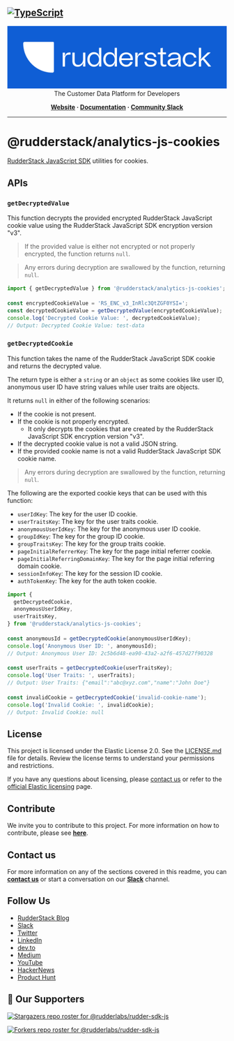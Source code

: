 ## [![TypeScript](https://img.shields.io/badge/%3C%2F%3E-TypeScript-%230074c1.svg)](https://www.typescriptlang.org/)

<p align="center">
  <a href="https://rudderstack.com/">
    <img alt="RudderStack" width="512" src="https://raw.githubusercontent.com/rudderlabs/rudder-sdk-js/develop/assets/rs-logo-full-light.jpg">
  </a>
  <br />
  <caption>The Customer Data Platform for Developers</caption>
</p>
<p align="center">
  <b>
    <a href="https://rudderstack.com">Website</a>
    ·
    <a href="https://rudderstack.com/docs/stream-sources/rudderstack-sdk-integration-guides/rudderstack-javascript-sdk/">Documentation</a>
    ·
    <a href="https://rudderstack.com/join-rudderstack-slack-community">Community Slack</a>
  </b>
</p>

---

# @rudderstack/analytics-js-cookies

[RudderStack JavaScript SDK](https://www.rudderstack.com/docs/sources/event-streams/sdks/rudderstack-javascript-sdk/) utilities for cookies.

## APIs

### `getDecryptedValue`

This function decrypts the provided encrypted RudderStack JavaScript cookie value using the RudderStack JavaScript SDK encryption version "v3".

> If the provided value is either not encrypted or not properly encrypted, the function returns `null`.

> Any errors during decryption are swallowed by the function, returning `null`.

```javascript
import { getDecryptedValue } from '@rudderstack/analytics-js-cookies';

const encryptedCookieValue = 'RS_ENC_v3_InRlc3QtZGF0YSI=';
const decryptedCookieValue = getDecryptedValue(encryptedCookieValue);
console.log('Decrypted Cookie Value: ', decryptedCookieValue);
// Output: Decrypted Cookie Value: test-data
```

### `getDecryptedCookie`

This function takes the name of the RudderStack JavaScript SDK cookie and returns the decrypted value.

The return type is either a `string` or an `object` as some cookies like user ID, anonymous user ID have string values while user traits are objects.

It returns `null` in either of the following scenarios:

- If the cookie is not present.
- If the cookie is not properly encrypted.
  - It only decrypts the cookies that are created by the RudderStack JavaScript SDK encryption version "v3".
- If the decrypted cookie value is not a valid JSON string.
- If the provided cookie name is not a valid RudderStack JavaScript SDK cookie name.

> Any errors during decryption are swallowed by the function, returning `null`.

The following are the exported cookie keys that can be used with this function:

- `userIdKey`: The key for the user ID cookie.
- `userTraitsKey`: The key for the user traits cookie.
- `anonymousUserIdKey`: The key for the anonymous user ID cookie.
- `groupIdKey`: The key for the group ID cookie.
- `groupTraitsKey`: The key for the group traits cookie.
- `pageInitialReferrerKey`: The key for the page initial referrer cookie.
- `pageInitialReferringDomainKey`: The key for the page initial referring domain cookie.
- `sessionInfoKey`: The key for the session ID cookie.
- `authTokenKey`: The key for the auth token cookie.

```javascript
import {
  getDecryptedCookie,
  anonymousUserIdKey,
  userTraitsKey,
} from '@rudderstack/analytics-js-cookies';

const anonymousId = getDecryptedCookie(anonymousUserIdKey);
console.log('Anonymous User ID: ', anonymousId);
// Output: Anonymous User ID: 2c5b6d48-ea90-43a2-a2f6-457d27f90328

const userTraits = getDecryptedCookie(userTraitsKey);
console.log('User Traits: ', userTraits);
// Output: User Traits: {"email":"abc@xyz.com","name":"John Doe"}

const invalidCookie = getDecryptedCookie('invalid-cookie-name');
console.log('Invalid Cookie: ', invalidCookie);
// Output: Invalid Cookie: null
```

## License

This project is licensed under the Elastic License 2.0. See the [LICENSE.md](LICENSE.md) file for details. Review the license terms to understand your permissions and restrictions.

If you have any questions about licensing, please [contact us](#contact-us) or refer to the [official Elastic licensing](https://www.elastic.co/licensing/elastic-license) page.

## Contribute

We invite you to contribute to this project. For more information on how to contribute, please see [**here**](../../CONTRIBUTING.md).

## Contact us

For more information on any of the sections covered in this readme, you can [**contact us**](mailto:%20docs@rudderstack.com) or start a conversation on our [**Slack**](https://resources.rudderstack.com/join-rudderstack-slack) channel.

## Follow Us

- [RudderStack Blog][rudderstack-blog]
- [Slack][slack]
- [Twitter][twitter]
- [LinkedIn][linkedin]
- [dev.to][devto]
- [Medium][medium]
- [YouTube][youtube]
- [HackerNews][hackernews]
- [Product Hunt][producthunt]

## :clap: Our Supporters

[![Stargazers repo roster for @rudderlabs/rudder-sdk-js](https://reporoster.com/stars/rudderlabs/rudder-sdk-js)](https://github.com/rudderlabs/rudder-sdk-js/stargazers)

[![Forkers repo roster for @rudderlabs/rudder-sdk-js](https://reporoster.com/forks/rudderlabs/rudder-sdk-js)](https://github.com/rudderlabs/rudder-sdk-js/network/members)

<!----variables---->

[rudderstack-blog]: https://rudderstack.com/blog/
[slack]: https://resources.rudderstack.com/join-rudderstack-slack
[twitter]: https://twitter.com/rudderstack
[linkedin]: https://www.linkedin.com/company/rudderlabs/
[devto]: https://dev.to/rudderstack
[medium]: https://rudderstack.medium.com/
[youtube]: https://www.youtube.com/channel/UCgV-B77bV_-LOmKYHw8jvBw
[hackernews]: https://news.ycombinator.com/item?id=21081756
[producthunt]: https://www.producthunt.com/posts/rudderstack
